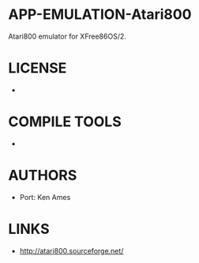 APP-EMULATION-Atari800
======================

Atari800 emulator for  XFree86OS/2.

LICENSE
===============
* 

COMPILE TOOLS
===============
* 

AUTHORS
===============
* Port: Ken Ames

LINKS
===============
* http://atari800.sourceforge.net/
